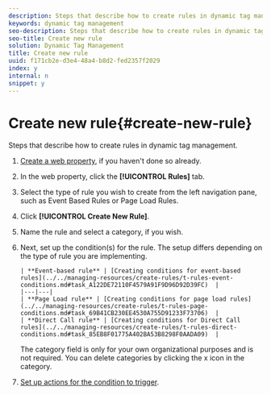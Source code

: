 ```yaml
---
description: Steps that describe how to create rules in dynamic tag management.
keywords: dynamic tag management
seo-description: Steps that describe how to create rules in dynamic tag management.
seo-title: Create new rule
solution: Dynamic Tag Management
title: Create new rule
uuid: f171cb2e-d3e4-48a4-b8d2-fed2357f2029
index: y
internal: n
snippet: y
---
```


# Create new rule{#create-new-rule}

Steps that describe how to create rules in dynamic tag management.

1. [Create a web property](../../administration/web-property.md#task_AE34E23EC47B4E9C8634782C05D9DC09), if you haven't done so already.
1. In the web property, click the **[!UICONTROL Rules]** tab.
1. Select the type of rule you wish to create from the left navigation pane, such as Event Based Rules or Page Load Rules.
1. Click **[!UICONTROL Create New Rule]**.
1. Name the rule and select a category, if you wish.
1. Next, set up the condition(s) for the rule. The setup differs depending on the type of rule you are implementing.

       | **Event-based rule** | [Creating conditions for event-based rules](../../managing-resources/create-rules/t-rules-event-conditions.md#task_A122DE72110F4579A91F9D96D92D39FC)  |
       |---|---|
       | **Page Load rule** | [Creating conditions for page load rules](../../managing-resources/create-rules/t-rules-page-conditions.md#task_69B41CB230EE4530A755D91233F73706)  |
       | **Direct Call rule** | [Creating conditions for Direct Call rules](../../managing-resources/create-rules/t-rules-direct-conditions.md#task_85EB8F01775A402BA53B8298F0AADA09)  |

   The category field is only for your own organizational purposes and is not required. You can delete categories by clicking the x icon in the category. 
1. [Set up actions for the condition to trigger](../../managing-resources/create-rules/t-rules-actions.md#task_94DFE0D8B53A43E2892851BABE381121).
